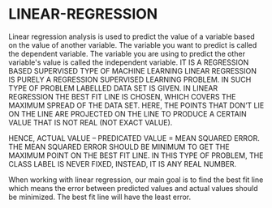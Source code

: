 # LINEAR-REGRESSION
Linear regression analysis is used to predict the value of a variable based on the value of another variable. The variable you want to predict is called the dependent variable. The variable you are using to predict the other variable's value is called the independent variable.
IT IS A REGRESSION BASED SUPERVISED TYPE OF MACHINE LEARNING 
LINEAR REGRESSION IS PURELY A REGRESSION SUPERVISED LEARNING PROBLEM.
IN SUCH TYPE OF PROBLEM LABELLED DATA SET IS GIVEN. IN LINEAR REGRESSION THE BEST FIT LINE IS CHOSEN, WHICH COVERS THE MAXIMUM SPREAD OF THE DATA SET. 
HERE, THE POINTS THAT DON’T LIE ON THE LINE ARE PROJECTED ON THE LINE TO PRODUCE A CERTAIN VALUE THAT IS NOT REAL (NOT EXACT VALUE). 

HENCE, ACTUAL VALUE – PREDICATED VALUE = MEAN SQUARED ERROR. 
THE MEAN SQUARED ERROR SHOULD BE MINIMUM TO GET THE MAXIMUM POINT ON THE BEST FIT LINE. 
IN THIS TYPE OF PROBLEM, THE CLASS LABEL IS NEVER FIXED, INSTEAD, IT IS ANY REAL NUMBER. 

 
When working with linear regression, our main goal is to find the best fit line which means the error between predicted values and actual values should be minimized. The best fit line will have the least error.
